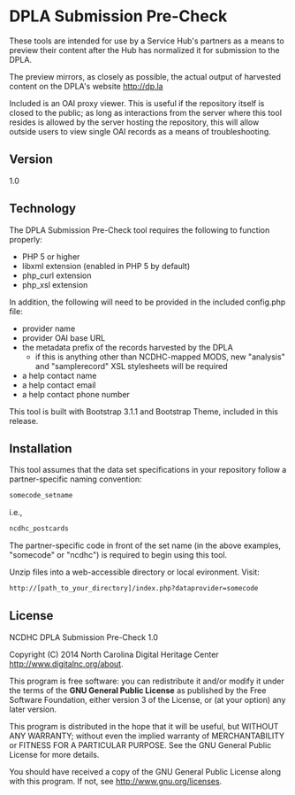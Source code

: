 DPLA Submission Pre-Check
=========================

These tools are intended for use by a Service Hub's partners as a means to preview their content after the Hub has normalized it for submission to the DPLA.

The preview mirrors, as closely as possible, the actual output of harvested content on the DPLA's website <http://dp.la>

Included is an OAI proxy viewer. This is useful if the repository itself is closed to the public; as long as interactions from the server where this tool resides is allowed by the server hosting the repository, this will allow outside users to view single OAI records as a means of troubleshooting.


Version
-------

1.0

Technology
----------

The DPLA Submission Pre-Check tool requires the following to function properly:
  - PHP 5 or higher
  - libxml extension (enabled in PHP 5 by default)
  - php_curl extension
  - php_xsl extension

In addition, the following will need to be provided in the included config.php file:
  - provider name
  - provider OAI base URL
  - the metadata prefix of the records harvested by the DPLA
    -  if this is anything other than NCDHC-mapped MODS, new "analysis" and "samplerecord" XSL stylesheets will be required
  - a help contact name
  - a help contact email
  - a help contact phone number

This tool is built with Bootstrap 3.1.1 and Bootstrap Theme, included in this release.

Installation
------------

This tool assumes that the data set specifications in your repository follow a partner-specific naming convention:

```sh
somecode_setname
```

i.e.,

```sh
ncdhc_postcards
```

The partner-specific code in front of the set name (in the above examples, "somecode" or "ncdhc") is required to begin using this tool.

Unzip files into a web-accessible directory or local evironment. Visit:

```sh
http://[path_to_your_directory]/index.php?dataprovider=somecode
```

License
-------

NCDHC DPLA Submission Pre-Check 1.0

Copyright (C) 2014 North Carolina Digital Heritage Center <http://www.digitalnc.org/about>.

This program is free software: you can redistribute it and/or modify
it under the terms of the **GNU General Public License** as published by
the Free Software Foundation, either version 3 of the License, or
(at your option) any later version.

This program is distributed in the hope that it will be useful,
but WITHOUT ANY WARRANTY; without even the implied warranty of
MERCHANTABILITY or FITNESS FOR A PARTICULAR PURPOSE.  See the
GNU General Public License for more details.

You should have received a copy of the GNU General Public License
along with this program.  If not, see <http://www.gnu.org/licenses>.
